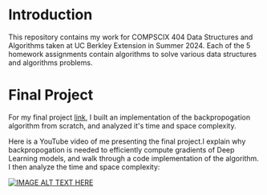 # Introduction
This repository contains my work for COMPSCIX 404 Data Structures and Algorithms taken at UC Berkley Extension in Summer 2024. Each of the 5 homework assignments contain algorithms to solve various data structures and algorithms problems. 

# Final Project
For my final project [link](backpropogation-from-scratch.ipynb), I built an implementation of the backpropogation algorithm from scratch, and analyzed it's time and space complexity.

Here is a YouTube video of me presenting the final project.I explain why backpropogation is needed to efficiently compute gradients of Deep Learning models, and walk through a code implementation of the algorithm. I then analyze the time and space complexity:

[![IMAGE ALT TEXT HERE](https://img.youtube.com/vi/jvjHaB1CUPo/0.jpg)](https://www.youtube.com/watch?v=jvjHaB1CUPo)

